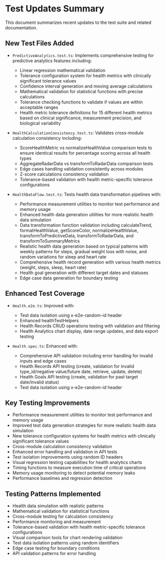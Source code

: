 # Test Updates Summary

This document summarizes recent updates to the test suite and related documentation.

## New Test Files Added

- `PredictiveAnalytics.test.ts`: Implements comprehensive testing for predictive analytics features including:
  - Linear regression mathematical validation
  - Tolerance configuration system for health metrics with clinically significant tolerance values
  - Confidence interval generation and moving average calculations
  - Mathematical validation for statistical functions with precise calculations
  - Tolerance checking functions to validate if values are within acceptable ranges
  - Health metric tolerance definitions for 15 different health metrics based on clinical significance, measurement precision, and biological variability

- `HealthCalculationConsistency.test.ts`: Validates cross-module calculation consistency including:
  - ScoreHealthMetric vs normalizeHealthValue comparison tests to ensure identical results for percentage scoring across all health types
  - AggregateRadarData vs transformToRadarData comparison tests
  - Edge cases handling validation consistently across modules
  - Z-score calculations consistency validation
  - Tolerance-based validation with health metric-specific tolerance configurations

- `HealthDataFlow.test.ts`: Tests health data transformation pipelines with:
  - Performance measurement utilities to monitor test performance and memory usage
  - Enhanced health data generation utilities for more realistic health data simulation
  - Data transformation function validation including calculateTrend, formatHealthValue, getScoreColor, normalizeHealthValue, transformToPredictiveData, transformToRadarData, and transformToSummaryMetrics
  - Realistic health data generation based on typical patterns with weekly patterns for steps, gradual weight loss with noise, and random variations for sleep and heart rate
  - Comprehensive health record generation with various health metrics (weight, steps, sleep, heart rate)
  - Health goal generation with different target dates and statuses
  - Edge case data generation for boundary testing

## Enhanced Test Coverage

- `Health.e2e.ts`: Improved with:
  - Test data isolation using x-e2e-random-id header
  - Enhanced healthTestHelpers
  - Health Records CRUD operations testing with validation and filtering
  - Health Analytics chart display, date range updates, and data export testing

- `Health.spec.ts`: Enhanced with:
  - Comprehensive API validation including error handling for invalid inputs and edge cases
  - Health Records API testing (create, validation for invalid type_id/negative value/future date, retrieve, update, delete)
  - Health Goals API testing (create, validation for past target date/invalid status)
  - Test data isolation using x-e2e-random-id header

## Key Testing Improvements

- Performance measurement utilities to monitor test performance and memory usage
- Improved test data generation strategies for more realistic health data simulation
- New tolerance configuration systems for health metrics with clinically significant tolerance values
- Cross-module calculation consistency validation
- Enhanced error handling and validation in API tests
- Test isolation improvements using random ID headers
- Visual regression testing capabilities for health analytics charts
- Timing functions to measure execution time of critical operations
- Memory usage monitoring to detect potential memory leaks
- Performance baselines and regression detection

## Testing Patterns Implemented

- Health data simulation with realistic patterns
- Mathematical validation for statistical functions
- Cross-module testing for calculation consistency
- Performance monitoring and measurement
- Tolerance-based validation with health metric-specific tolerance configurations
- Visual comparison tools for chart rendering validation
- Test data isolation patterns using random identifiers
- Edge case testing for boundary conditions
- API validation patterns for error handling